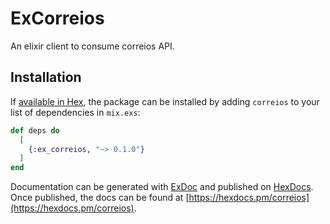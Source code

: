 # ExCorreios

An elixir client to consume correios API.

## Installation

If [available in Hex](https://hex.pm/docs/publish), the package can be installed
by adding `correios` to your list of dependencies in `mix.exs`:

```elixir
def deps do
  [
    {:ex_correios, "~> 0.1.0"}
  ]
end
```

Documentation can be generated with [ExDoc](https://github.com/elixir-lang/ex_doc)
and published on [HexDocs](https://hexdocs.pm). Once published, the docs can
be found at [https://hexdocs.pm/correios](https://hexdocs.pm/correios).

